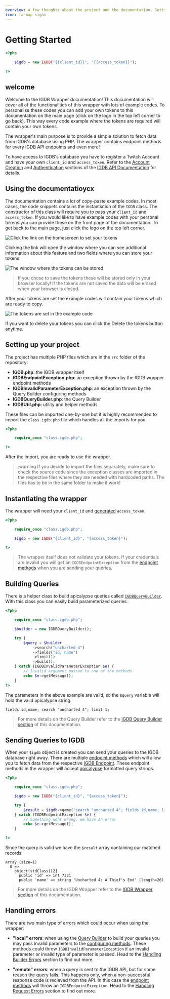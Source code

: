 ```yaml
---
overview: A few thoughts about the project and the documentation. Setting up your project.
icon: fa-map-signs
---
```


# Getting Started

```php
<?php

    $igdb = new IGDB("{{client_id}}", "{{access_token}}");

?>
```

## welcome

Welcome to the IGDB Wrapper documentation! This documentation will cover all of the functionalities of this wrapper with lots of example codes. To personalise these codes you can add your own tokens to this documentation on the main page (click on the logo in the top left corner to go back). This way every code example where the tokens are required will contain your own tokens.

The wrapper's main purpose is to provide a simple solution to fetch data from IGDB's database using PHP. The wrapper contains endpoint methods for every IGDB API endpoints and even more!

To have access to IGDB's database you have to register a Twitch Account and have your own `client_id` and `access_token`. Refer to the [Account Creation](https://api-docs.igdb.com/#account-creation) and [Authentication](https://api-docs.igdb.com/#authentication) sections of the [IGDB API Documentation](https://api-docs.igdb.com/) for details.

## Using the documentatioycx

The documentation contains a lot of copy-paste example codes. In most cases, the code snippets contains the instantiation of the `IGDB` class. The constructor of this class will require you to pass your `client_id` and `access_token`. If you would like to have example codes with your personal tokens you can provide these on the front page of the documentation. To get back to the main page, just click the logo on the top left corner.

![Click the link on the homescreen to set your tokens](images/set-token-link.png)

Clicking the link will open the window where you can see additional information about this feature and two fields where you can store your tokens.

![The window where the tokens can be stored](images/set-token-dialog.png)

> If you chose to save the tokens these will be stored only in your browser locally! If the tokens are not saved the data will be erased when your browser is closed.

After your tokens are set the example codes will contain your tokens which are ready to copy.

![The tokens are set in the example code](images/example-code-with-token.png)

If you want to delete your tokens you can click the Delete the tokens button anytime.

## Setting up your project

The project has multiple PHP files which are in the `src` folder of the repository:
 - **IGDB.php**: the IGDB wrapper itself
 - **IGDBEndpointException.php**: an exception thrown by the IGDB wrapper endpoint methods
 - **IGDBInvalidParameterException.php**: an exception thrown by the Query Builder configuring methods
 - **IGDBQueryBuilder.php**: the Query Builder
 - **IGDBUtil.php**: utility and helper methods

These files can be imported one-by-one but it is highly recommended to import the `class.igdb.php` file which handles all the imports for you.

```php
<?php

    require_once "class.igdb.php";

?>
```

After the import, you are ready to use the wrapper.

>:warning If you decide to import the files separately, make sure to check the source code since the exception classes are imported in the respective files where they are needed with hardcoded paths. The files has to be in the same folder to make it work!

## Instantiating the wrapper

The wrapper will need your `client_id` and [generated](https://api-docs.igdb.com/#authentication) `access_token`.

```php
<?php

    require_once "class.igdb.php";

    $igdb = new IGDB("{client_id}", "{access_token}");

?>
```

> The wrapper itself does not validate your tokens. If your credentials are invalid you will get an `IGDBEndpointException` from the [endpoint methods](#endpoints) when you are sending your queries.

## Building Queries

There is a helper class to build apicalypse queries called [`IGDBQueryBuilder`](#igdb-query-builder). With this class you can easily build parameterized queries.

```php
<?php

    require_once "class.igdb.php";

    $builder = new IGDBQueryBuilder();

    try {
        $query = $builder
            ->search("uncharted 4")
            ->fields("id, name")
            ->limit(1)
            ->build();
    } catch (IGDBInvalidParameterException $e) {
        // Invalid argument passed to one of the methods
        echo $e->getMessage();
    }
?>
```

The parameters in the above example are valid, so the `$query` variable will hold the valid apicalypse string.

```text
fields id,name; search "uncharted 4"; limit 1;
```

> For more details on the Query Builder refer to the [IGDB Query Builder section](#igdb-query-builder) of this documentation.

## Sending Queries to IGDB

When your `$igdb` object is created you can send your queries to the IGDB database right away. There are multiple [endpoint methods](#endpoints) which will allow you to fetch data from the respective [IGDB Endpoint](https://api-docs.igdb.com/#endpoints). These endpoint methods in the wrapper will accept [apicalypse](https://api-docs.igdb.com/#apicalypse-1) formatted query strings.

```php
<?php

    require_once "class.igdb.php";

    $igdb = new IGDB("{client_id}", "{access_token}");

    try {
        $result = $igdb->game('search "uncharted 4"; fields id,name; limit 1;');
    } catch (IGDBEndpointException $e) {
        // Something went wrong, we have an error
        echo $e->getMessage();
    }

?>
```

Since the query is valid we have the `$result` array containing our matched records.

```text
array (size=1)
  0 =>
    object(stdClass)[2]
      public 'id' => int 7331
      public 'name' => string 'Uncharted 4: A Thief's End' (length=26)
```

> For more details on the IGDB Wrapper refer to the [IGDB Wrapper section](#igdb-wrapper) of this documentation.

## Handling errors

There are two main type of errors which could occur when using the wrapper:
 - **"local" errors**: when using the [Query Builder](#igdb-query-builder) to build your queries you may pass invalid parameters to the [configuring methods](#configuring-methods). These methods could throw `IGDBInvalidParameterException` if an invalid parameter or invalid type of parameter is passed. Head to the [Handling Builder Errors](#handling-builder-errors) section to find out more.

 - **"remote" errors**: when a query is sent to the IGDB API, but for some reason the query fails. This happens only, when a non-successful response code is recieved from the API. In this case the [endpoint methods](#endpoints) will throw an `IGDBEndpointException`. Head to the [Handling Request Errors](#handling-request-errors) section to find out more.
